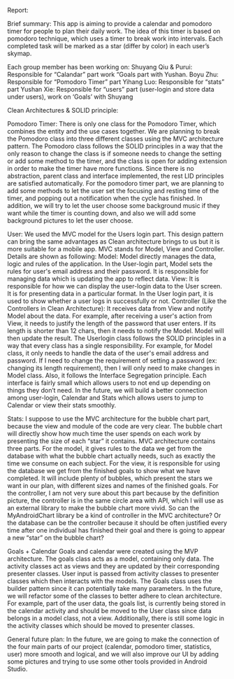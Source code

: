 Report:

Brief summary:
This app is aiming to provide a calendar and pomodoro timer for people to plan their daily work. The idea of this timer is based on pomodoro technique, which uses a timer to break work into intervals. Each completed task will be marked as a star (differ by color) in each user’s skymap.

Each group member has been working on:
Shuyang Qiu & Purui: Responsible for “Calandar” part work “Goals part with Yushan.
Boyu Zhu: Responsible for “Pomodoro Timer” part
Yihang Luo: Responsible for “stats” part
Yushan Xie: Responsible for “users” part (user-login and store data under users), work on ‘Goals’  with Shuyang

Clean Architectures & SOLID principle:

Pomodoro Timer:
There is only one class for the Pomodoro Timer, which combines the entity and the use cases together. We are planning to break the Pomodoro class into three different classes using the MVC architecture pattern.
The Pomodoro class follows the SOLID principles in a way that the only reason to change the class is if someone needs to change the setting or add some method to the timer, and the class is open for adding extension in order to make the timer have more functions. Since there is no abstraction, parent class and interface implemented, the rest LID principles are satisfied automatically.
For the pomodoro timer part, we are planning to add some methods to let the user set the focusing and resting time of the timer, and popping out a notification when the cycle has finished. In addition, we will try to let the user choose some background music if they want while the timer is counting down, and also we will add some background pictures to let the user choose.

User:
We used the MVC model for the Users login part. This design pattern can bring the same advantages as Clean architecture brings to us but it is more suitable for a mobile app. MVC stands for Model, View and Controller. Details are shown as following:
Model: Model directly manages the data, logic and rules of the application. In the User-login part, Model sets the rules for user's email address and their password. It is responsible for managing data which is updating the app to reflect data.
View: It is responsible for how we can display the user-login data to the User screen. It is for presenting data in a particular format. In the User login part, it is used to show whether a user logs in successfully or not.
Controller (Like the Controllers in Clean Architecture): It receives data from View and notify Model about the data. For example, after receiving a user's action from View, it needs to justify the length of the password that user enters. If its length is shorter than 12 chars, then it needs to notify the Model. Model will then update the result.
The Userlogin class follows the SOLID principles in a way that every class has a single responsibility. For example, for Model class, it only needs to handle the data of the user's email address and password. If I need to change the requirement of setting a password (ex: changing its length requirement), then I will only need to make changes in Model class. Also, it follows the Interface Segregation principle. Each interface is fairly small which allows users to not end up depending on things they don’t need.
In the future, we will build a better connection among user-login, Calendar and Stats which allows users to jump to Calendar or view their stats smoothly.

Stats:
I suppose to use the MVC architecture for the bubble chart part, because the view and module of the code are very clear. The bubble chart will directly show how much time the user spends on each work by presenting the size of each “star” it contains.
MVC architecture contains three parts. For the model, it gives rules to the data we get from the database with what the bubble chart actually needs, such as exactly the time we consume on each subject.
For the view, it is responsible for using the database we get from the finished goals to show what we have completed. It will include plenty of bubbles, which present the stars we want in our plan, with different sizes and names of the finished goals.
For the controller, I am not very sure about this part because by the definition picture, the controller is in the same circle area with API, which I will use as an external library to make the bubble chart more vivid. So can the MyAndroidChart library be a kind of controller in the MVC architecture? Or the database can be the controller because it should be often justified every time after one individual has finished their goal and there is going to appear a new “star” on the bubble chart?

Goals + Calendar
Goals and calendar were created using the MVP architecture. The goals class acts as a model, containing only data. The activity classes act as views and they are updated by their corresponding presenter classes. User input is passed from activity classes to presenter classes which then interacts with the models.
The Goals class uses the builder pattern since it can potentially take many parameters.
In the future, we will refactor some of the classes to better adhere to clean architecture. For example, part of the user data, the goals list, is currently being stored in the calendar activity and should be moved to the User class since data belongs in a model class, not a view. Additionally, there is still some logic in the activity classes which should be moved to presenter classes.

General future plan:
In the future, we are going to make the connection of the four main parts of our project (calendar, pomodoro timer, statistics, user) more smooth and logical, and we will also improve our UI by adding some pictures and trying to use some other tools provided in Android Studio.

